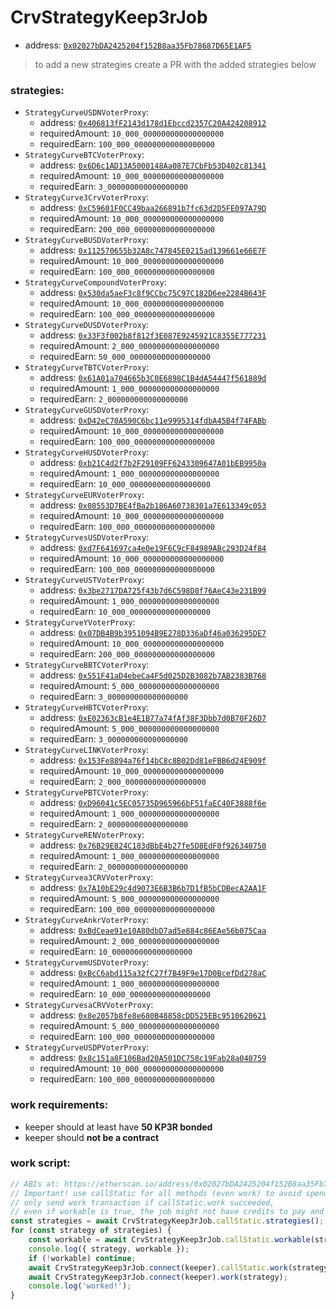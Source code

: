 # CrvStrategyKeep3rJob

- address: [`0x02027bDA2425204f152B8aa35Fb78687D65E1AF5`](https://etherscan.io/address/0x02027bDA2425204f152B8aa35Fb78687D65E1AF5#code)

> to add a new strategies create a PR with the added strategies below

### strategies:

- `StrategyCurveUSDNVoterProxy`:
    - address: [`0x406813fF2143d178d1Ebccd2357C20A424208912`](https://etherscan.io/address/0x406813fF2143d178d1Ebccd2357C20A424208912#code)
    - requiredAmount: `10_000_000000000000000000`
    - requiredEarn: `100_000_000000000000000000`
- `StrategyCurveBTCVoterProxy`:
    - address: [`0x6D6c1AD13A5000148Aa087E7CbFb53D402c81341`](https://etherscan.io/address/0x6D6c1AD13A5000148Aa087E7CbFb53D402c81341#code)
    - requiredAmount: `10_000_000000000000000000`
    - requiredEarn: `3_000000000000000000`
- `StrategyCurve3CrvVoterProxy`:
    - address: [`0xC59601F0CC49baa266891b7fc63d2D5FE097A79D`](https://etherscan.io/address/0xC59601F0CC49baa266891b7fc63d2D5FE097A79D#code)
    - requiredAmount: `10_000_000000000000000000`
    - requiredEarn: `200_000_000000000000000000`
- `StrategyCurveBUSDVoterProxy`:
    - address: [`0x112570655b32A8c747845E0215ad139661e66E7F`](https://etherscan.io/address/0x112570655b32A8c747845E0215ad139661e66E7F#code)
    - requiredAmount: `10_000_000000000000000000`
    - requiredEarn: `100_000_000000000000000000`
- `StrategyCurveCompoundVoterProxy`:
    - address: [`0x530da5aeF3c8f9CCbc75C97C182D6ee2284B643F`](https://etherscan.io/address/0x530da5aeF3c8f9CCbc75C97C182D6ee2284B643F#code)
    - requiredAmount: `10_000_000000000000000000`
    - requiredEarn: `100_000_000000000000000000`
- `StrategyCurveDUSDVoterProxy`:
    - address: [`0x33F3f002b8f812f3E087E9245921C8355E777231`](https://etherscan.io/address/0x33F3f002b8f812f3E087E9245921C8355E777231#code)
    - requiredAmount: `2_000_000000000000000000`
    - requiredEarn: `50_000_000000000000000000`
- `StrategyCurveTBTCVoterProxy`:
    - address: [`0x61A01a704665b3C0E6898C1B4dA54447f561889d`](https://etherscan.io/address/0x61A01a704665b3C0E6898C1B4dA54447f561889d#code)
    - requiredAmount: `1_000_000000000000000000`
    - requiredEarn: `2_000000000000000000`
- `StrategyCurveGUSDVoterProxy`:
    - address: [`0xD42eC70A590C6bc11e9995314fdbA45B4f74FABb`](https://etherscan.io/address/0xD42eC70A590C6bc11e9995314fdbA45B4f74FABb#code)
    - requiredAmount: `10_000_000000000000000000`
    - requiredEarn: `100_000_000000000000000000`
- `StrategyCurveHUSDVoterProxy`:
    - address: [`0xb21C4d2f7b2F29109FF6243309647A01bEB9950a`](https://etherscan.io/address/0xb21C4d2f7b2F29109FF6243309647A01bEB9950a#code)
    - requiredAmount: `1_000_000000000000000000`
    - requiredEarn: `10_000_000000000000000000`
- `StrategyCurveEURVoterProxy`:
    - address: [`0x08553D7BE4fBa2b186A60738301a7E613349c053`](https://etherscan.io/address/0x08553D7BE4fBa2b186A60738301a7E613349c053#code)
    - requiredAmount: `10_000_000000000000000000`
    - requiredEarn: `100_000_000000000000000000`
- `StrategyCurvesUSDVoterProxy`:
    - address: [`0xd7F641697ca4e0e19F6C9cF84989ABc293D24f84`](https://etherscan.io/address/0xd7F641697ca4e0e19F6C9cF84989ABc293D24f84#code)
    - requiredAmount: `10_000_000000000000000000`
    - requiredEarn: `100_000_000000000000000000`
- `StrategyCurveUSTVoterProxy`:
    - address: [`0x3be2717DA725f43b7d6C598D8f76AeC43e231B99`](https://etherscan.io/address/0x3be2717DA725f43b7d6C598D8f76AeC43e231B99#code)
    - requiredAmount: `1_000_000000000000000000`
    - requiredEarn: `10_000_000000000000000000`
- `StrategyCurveYVoterProxy`:
    - address: [`0x07DB4B9b3951094B9E278D336aDf46a036295DE7`](https://etherscan.io/address/0x07DB4B9b3951094B9E278D336aDf46a036295DE7#code)
    - requiredAmount: `10_000_000000000000000000`
    - requiredEarn: `200_000_000000000000000000`
- `StrategyCurveBBTCVoterProxy`:
    - address: [`0x551F41aD4ebeCa4F5d025D2B3082b7AB2383B768`](https://etherscan.io/address/0x551F41aD4ebeCa4F5d025D2B3082b7AB2383B768#code)
    - requiredAmount: `5_000_000000000000000000`
    - requiredEarn: `3_000000000000000000`
- `StrategyCurveHBTCVoterProxy`:
    - address: [`0xE02363cB1e4E1B77a74fAf38F3Dbb7d0B70F26D7`](https://etherscan.io/address/0xE02363cB1e4E1B77a74fAf38F3Dbb7d0B70F26D7#code)
    - requiredAmount: `5_000_000000000000000000`
    - requiredEarn: `3_000000000000000000`
- `StrategyCurveLINKVoterProxy`:
    - address: [`0x153Fe8894a76f14bC8c8B02Dd81eFBB6d24E909f`](https://etherscan.io/address/0x153Fe8894a76f14bC8c8B02Dd81eFBB6d24E909f#code)
    - requiredAmount: `10_000_000000000000000000`
    - requiredEarn: `2_000_000000000000000000`
- `StrategyCurvePBTCVoterProxy`:
    - address: [`0xD96041c5EC05735D965966bF51faEC40F3888f6e`](https://etherscan.io/address/0xD96041c5EC05735D965966bF51faEC40F3888f6e#code)
    - requiredAmount: `1_000_000000000000000000`
    - requiredEarn: `2_000000000000000000`
- `StrategyCurveRENVoterProxy`:
    - address: [`0x76B29E824C183dBbE4b27fe5D8EdF0f926340750`](https://etherscan.io/address/0x76B29E824C183dBbE4b27fe5D8EdF0f926340750#code)
    - requiredAmount: `1_000_000000000000000000`
    - requiredEarn: `2_000000000000000000`
- `StrategyCurvea3CRVVoterProxy`:
    - address: [`0x7A10bE29c4d9073E6B3B6b7D1fB5bCDBecA2AA1F`](https://etherscan.io/address/0x7A10bE29c4d9073E6B3B6b7D1fB5bCDBecA2AA1F#code)
    - requiredAmount: `5_000_000000000000000000`
    - requiredEarn: `100_000_000000000000000000`
- `StrategyCurveAnkrVoterProxy`:
    - address: [`0xBdCeae91e10A80dbD7ad5e884c86EAe56b075Caa`](https://etherscan.io/address/0xBdCeae91e10A80dbD7ad5e884c86EAe56b075Caa#code)
    - requiredAmount: `2_000_000000000000000000`
    - requiredEarn: `10_000000000000000000`
- `StrategyCurvemUSDVoterProxy`:
    - address: [`0xBcC6abd115a32fC27f7B49F9e17D0BcefDd278aC`](https://etherscan.io/address/0xBcC6abd115a32fC27f7B49F9e17D0BcefDd278aC#code)
    - requiredAmount: `1_000_000000000000000000`
    - requiredEarn: `10_000_000000000000000000`
- `StrategyCurvesaCRVVoterProxy`:
    - address: [`0x8e2057b8fe8e680B48858cDD525EBc9510620621`](https://etherscan.io/address/0x8e2057b8fe8e680B48858cDD525EBc9510620621#code)
    - requiredAmount: `5_000_000000000000000000`
    - requiredEarn: `100_000_000000000000000000`
- `StrategyCurveUSDPVoterProxy`:
    - address: [`0x8c151a8F106Bad20A501DC758c19Fab28a040759`](https://etherscan.io/address/0x8c151a8F106Bad20A501DC758c19Fab28a040759#code)
    - requiredAmount: `10_000_000000000000000000`
    - requiredEarn: `100_000_000000000000000000`


### work requirements:

- keeper should at least have **50 KP3R bonded**
- keeper should **not be a contract**

### work script:

```ts
// ABIs at: https://etherscan.io/address/0x02027bDA2425204f152B8aa35Fb78687D65E1AF5#code
// Important! use callStatic for all methods (even work) to avoid spending gas
// only send work transaction if callStatic.work succeeded,
// even if workable is true, the job might not have credits to pay and the work tx will revert
const strategies = await CrvStrategyKeep3rJob.callStatic.strategies();
for (const strategy of strategies) {
    const workable = await CrvStrategyKeep3rJob.callStatic.workable(strategy);
    console.log({ strategy, workable });
    if (!workable) continue;
    await CrvStrategyKeep3rJob.connect(keeper).callStatic.work(strategy);
    await CrvStrategyKeep3rJob.connect(keeper).work(strategy);
    console.log('worked!');
}
```
